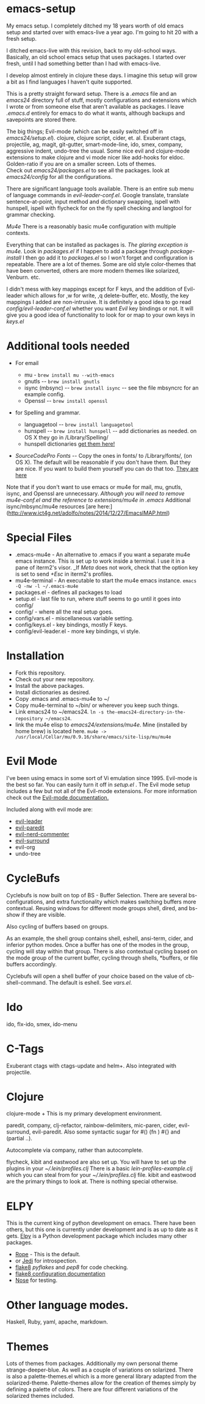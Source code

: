 emacs-setup
======================================================================

My emacs setup. 
I completely ditched my 18 years worth of old emacs setup and started
over with emacs-live a year ago. I'm going to hit 20 with a fresh setup.

I ditched emacs-live with this revision, back to my old-school ways. 
Basically, an old school emacs setup that uses packages. I started over
fresh, until I had something better than I had with emacs-live.

I develop almost entirely in clojure these days. I imagine this setup
will grow a bit as I find languages I haven't quite supported.

This is a pretty straight forward setup. There is a _.emacs_ file 
and an _emacs24_ directory full of stuff, mostly configurations and
extensions which I wrote or from someone else that aren't available
as packages. I leave _.emacs.d_ entirely for emacs to do what it
wants, although backups and savepoints are stored there.

The big things; Evil-mode (which can be easily switched off in _emacs24/setup.el_).
clojure, clojure script, cider, et. al. Exuberant ctags, projectile, ag, magit,
git-gutter, smart-mode-line, ido, smex, company, aggressive indent, 
undo-tree the usual. Some nice evil and clojure-mode extensions to 
make clojure and vi mode nicer like add-hooks for eldoc. Golden-ratio 
if you are on a smaller screen. Lots of themes.  
Check out _emacs24/packages.el_ to see all the
packages. look at _emacs24/config_ for all the configurations.

There are significant language tools available. There is an entire sub menu
of language commands in _evil-leader-conf.el_.  Google translate, translate
sentence-at-point, input method and dictionary swapping, ispell with hunspell,
ispell with flycheck for on the fly spell checking and langtool for grammar
checking.

_Mu4e_ There is a reasonably basic mu4e configuration with multiple contexts.

Everything that can be installed as packages is. *The glaring exception is mu4e.*
Look in _packages.el_ if I happen to add a package through _package-install_ 
I then go add it to _packages.el_ so I won't forget and configuration is repeatable. 
There are a lot of themes. Some are old style color-themes that have
been converted, others are more modern themes like solarized, Venburn. etc.
 
I didn't mess with key mappings except for F keys, and the addition
of Evil-leader which allows for ,w for write, ,q delete-buffer, etc.
Mostly, the key mappings I added are non-intrusive.  It is definitely a
good idea to go read _config/evil-leader-conf.el_ whether you want _Evil_ key
bindings or not. It will give you a good idea of functionality to look for or map
to your own keys in _keys.el_

Additional tools needed
================
* For email
    * mu - `brew install mu --with-emacs`
    * gnutls  -- `brew install gnutls`
    * isync (mbsync) -- `brew install isync` -- see the file mbsyncrc for an example config.
    * Openssl -- `brew install openssl`

* for Spelling and grammar.
    * languagetool -- `brew install languagetool`
    * hunspell -- `brew install hunspell` -- add dictionaries as needed. on OS X they go in /Library/Spelling/
    * hunspell dictionaries  [get them here!](https://github.com/EricGebhart/Hunspell-dictionaries)

* *SourceCodePro Fonts* -- Copy the ones in fonts/ to /Library/fonts/, (on OS X). 
The default will be reasonable if you don't have them. But they are nice.
If you want to build them yourself you can do that too.
[They are here](https://github.com/adobe-fonts/source-code-pro)

Note that if you don't want to use emacs or mu4e for mail, mu, gnutls, isync, and Openssl are unnecessary.
_Although you will need to remove *mu4e-conf.el* and the reference to extensions/mu4e in *.emacs*_
Additional isync/mbsync/mu4e resources [are here:] (http://www.ict4g.net/adolfo/notes/2014/12/27/EmacsIMAP.html)

Special Files
================

* .emacs-mu4e  - An alternative to .emacs if you want a separate mu4e emacs instance.
 This is set up to work inside a terminal. I use it in a pane of iterm2's visor.
 _If *Meta* does not work, check that the option key is set to send *+Esc* in iterm2's profiles.
* mu4e-terminal - An executable to start the mu4e emacs instance. `emacs -Q -nw -l ~/.emacs-mu4e`
* packages.el - defines all packages to load
* setup.el - last file to run, where stuff seems to go until it goes into config/
* config/ - where all the real setup goes.
* config/vars.el - miscellaneous variable setting.
* config/keys.el - key bindings, mostly F keys.
* config/evil-leader.el - more key bindings, vi style.

Installation
=============

* Fork this repository.
* Check out your new repository.
* Install the above packages.
* Install dictionaries as desired.
* Copy .emacs and .emacs-mu4e to ~/
* Copy mu4e-terminal to ~/bin/  or wherever you keep such things.
* Link emacs24 to ~/emacs24. `ln -s the-emacs24-directory-in-the-repository ~/emacs24`.
* link the mu4e elisp to _emacs24/extensions/mu4e_. Mine (installed by home brew) is located here. 
`mu4e -> /usr/local/Cellar/mu/0.9.16/share/emacs/site-lisp/mu/mu4e`

Evil Mode
=========
I've been using emacs in some sort of Vi emulation since 1995. Evil-mode is the best so far.
You can easily turn it off in _setup.el_ . The Evil mode setup includes a few but not all of the Evil-mode 
extensions. For more information check out the [Evil-mode documentation.](http://www.emacswiki.org/emacs/Evil)

Included along with evil mode are: 
* [evil-leader](https://github.com/cofi/evil-leader)
* [evil-paredit](https://github.com/roman/evil-paredit)
* [evil-nerd-commenter](https://github.com/redguardtoo/evil-nerd-commenter)
* [evil-surround](https://github.com/timcharper/evil-surround)
* evil-org
* undo-tree
 
CycleBufs
==============
Cyclebufs is now built on top of BS - Buffer Selection. There are several bs-configurations,
and extra functionality which makes switching buffers more contextual. 
Reusing windows for different mode groups shell, dired, and bs-show if they are visible.

Also cycling of buffers based on groups.

As an example, the shell group contains shell, eshell, ansi-term, cider, and inferior python modes.
Once a buffer has one of the modes in the group, cycling will stay within that group.
There is also contextual cycling based on the mode group of the current buffer, 
cycling through shells, *buffers, or file buffers accordingly. 

Cyclebufs will open a shell buffer of your choice based on the value of cb-shell-command. The default is
eshell. See *vars.el*.  

Ido
==========

ido, flx-ido, smex, ido-menu

C-Tags
===========

Exuberant ctags with ctags-update and helm+.  Also integrated with projectile.

Clojure
===========

clojure-mode +
This is my primary development environment.

paredit, company, clj-refactor, rainbow-delimiters, mic-paren, cider, evil-surround, evil-paredit. 
Also some syntactic sugar for #() (fn ) #{} and (partial ..).

Autocomplete via company, rather than autocomplete.

flycheck, kibit and eastwood are also set up. You will have to set up the plugins in your _~/.lein/profiles.clj_
There is a basic _lein-profiles-example.clj_ which you can steal from for your _~/.lein/profiles.clj_ file.
kibit and eastwood are the primary things to look at. There is nothing special otherwise.

ELPY
=========
This is the current king of python development on emacs. There have been others, but this one is currently under
development and is as up to date as it gets.
[Elpy](https://github.com/jorgenschaefer/elpy/wiki) is a Python development package which includes many other packages.
* [Rope](http://rope.sourceforge.net/) - This is the default.
* or [Jedi](https://github.com/davidhalter/jedi) for introspection.
* [flake8](https://pypi.python.org/pypi/flake8) *pyflakes* and *pep8* for code checking.
 * [flake8 configuration documentation](http://flake8.readthedocs.org/en/latest/config.html#global) 
* [Nose](https://nose.readthedocs.org/en/latest/) for testing.

Other language modes.
=====================
Haskell, Ruby, yaml, apache, markdown.

Themes
=========

Lots of themes from packages. Additionally my own personal theme
strange-deeper-blue. As well as a couple of variations on solarized.
There is also a palette-themes.el which is a more general library
adapted from the solarized-theme. Palette-themes allow for the creation
of themes simply by defining a palette of colors. There are four
different variations of the solarized themes included.
